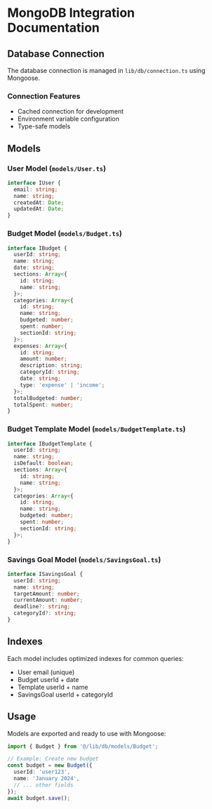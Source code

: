 # MongoDB Integration Documentation

## Database Connection
The database connection is managed in `lib/db/connection.ts` using Mongoose.

### Connection Features
- Cached connection for development
- Environment variable configuration
- Type-safe models

## Models

### User Model (`models/User.ts`)
```typescript
interface IUser {
  email: string;
  name: string;
  createdAt: Date;
  updatedAt: Date;
}
```

### Budget Model (`models/Budget.ts`)
```typescript
interface IBudget {
  userId: string;
  name: string;
  date: string;
  sections: Array<{
    id: string;
    name: string;
  }>;
  categories: Array<{
    id: string;
    name: string;
    budgeted: number;
    spent: number;
    sectionId: string;
  }>;
  expenses: Array<{
    id: string;
    amount: number;
    description: string;
    categoryId: string;
    date: string;
    type: 'expense' | 'income';
  }>;
  totalBudgeted: number;
  totalSpent: number;
}
```

### Budget Template Model (`models/BudgetTemplate.ts`)
```typescript
interface IBudgetTemplate {
  userId: string;
  name: string;
  isDefault: boolean;
  sections: Array<{
    id: string;
    name: string;
  }>;
  categories: Array<{
    id: string;
    name: string;
    budgeted: number;
    spent: number;
    sectionId: string;
  }>;
}
```

### Savings Goal Model (`models/SavingsGoal.ts`)
```typescript
interface ISavingsGoal {
  userId: string;
  name: string;
  targetAmount: number;
  currentAmount: number;
  deadline?: string;
  categoryId?: string;
}
```

## Indexes
Each model includes optimized indexes for common queries:
- User email (unique)
- Budget userId + date
- Template userId + name
- SavingsGoal userId + categoryId

## Usage
Models are exported and ready to use with Mongoose:
```typescript
import { Budget } from '@/lib/db/models/Budget';

// Example: Create new budget
const budget = new Budget({
  userId: 'user123',
  name: 'January 2024',
  // ... other fields
});
await budget.save();
```